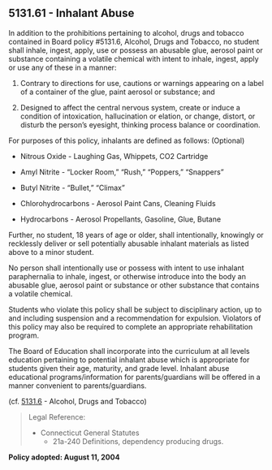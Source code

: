 ## 5131.61 - Inhalant Abuse

In addition to the prohibitions pertaining to alcohol, drugs and tobacco contained in Board policy \#5131.6, Alcohol, Drugs and Tobacco, no student shall inhale, ingest, apply, use or possess an abusable glue, aerosol paint or substance containing a volatile chemical with intent to inhale, ingest, apply or use any of these in a manner:

1. Contrary to directions for use, cautions or warnings appearing on a label of a container of the glue, paint aerosol or substance; and

2. Designed to affect the central nervous system, create or induce a condition of intoxication, hallucination or elation, or change, distort, or disturb the person’s eyesight, thinking process balance or coordination.


For purposes of this policy,  inhalants are defined as follows: \(Optional\)

* Nitrous Oxide - Laughing Gas, Whippets,  CO2 Cartridge

* Amyl Nitrite - “Locker Room,”  “Rush,” “Poppers,” “Snappers”

* Butyl Nitrite - “Bullet,”  “Climax”

* Chlorohydrocarbons - Aerosol Paint Cans, Cleaning Fluids

* Hydrocarbons - Aerosol Propellants, Gasoline, Glue, Butane


Further, no student, 18 years of age or older, shall intentionally, knowingly or recklessly deliver or sell potentially abusable inhalant materials as listed above to a minor student.

No person shall intentionally use or possess with intent to use inhalant paraphernalia to inhale, ingest, or otherwise introduce into the body an abusable glue, aerosol paint or substance or other substance that contains a volatile chemical.

Students who violate this policy shall be subject to disciplinary action, up to and including suspension and a recommendation for expulsion. Violators of this policy may also be required to complete an appropriate rehabilitation program.

The Board of Education shall incorporate into the curriculum at all levels education pertaining to potential inhalant abuse which is appropriate for students given their age, maturity, and grade level. Inhalant abuse educational programs\/information for parents\/guardians will be offered in a manner convenient to parents\/guardians.

\(cf. [5131.6](/policies/5000/5131-6.md) - Alcohol, Drugs and Tobacco\)

> Legal Reference:
> 
> * Connecticut General Statutes
>   * 21a-240 Definitions, dependency producing drugs.

**Policy adopted:  August 11, 2004**

